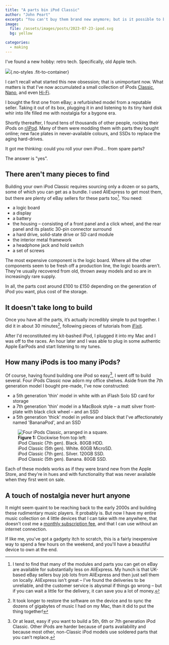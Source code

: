 ```yaml
---
title: "A parts bin iPod Classic"
author: "John Peart"
excerpt: "You can't buy them brand new anymore; but is it possible to build an iPod Classic from the parts bin?"
image: 
  file: /assets/images/posts/2023-07-23-ipod.svg
  bg: yellow

categories:
  - making
---
```



I've found a new hobby: retro tech. Specifically, old Apple tech.

![](/assets/images/posts/2023/07/23/building-an-ipod-from-parts/ipod.svg){.no-styles .fit-to-container}

I can’t recall what started this new obsession; that is unimportant now. What matters is that I’ve now accumulated a small collection of iPods [Classic](https://en.wikipedia.org/wiki/IPod_Classic), [Nano](https://en.wikipedia.org/wiki/IPod_Nano), and even [Hi-Fi](https://en.m.wikipedia.org/wiki/IPod_Hi-Fi).

I bought the first one from eBay; a refurbished model from a reputable seller. Taking it out of its box, plugging it in and listening to its tiny hard disk whir into life filled me with nostalgia for a bygone era. 

Shortly thereafter, I found tens of thousands of other people, rocking their iPods on [r/iPod](https://www.reddit.com/r/ipod/). Many of them were modding them with parts they bought online; new face plates in never-available colours, and SSDs to replace the aging hard-drives.

It got me thinking: could you roll your own iPod... from spare parts? 

The answer is "yes".

## There aren't many pieces to find

Building your own iPod Classic requires sourcing only a dozen or so parts, some of which you can get as a bundle. I used AliExpress to get most them, but there are plenty of eBay sellers for these parts too[^aliexpress]. You need:

- a logic board
- a display
- a battery
- the housing – consisting of a front panel and a click wheel, and the rear panel and its plastic 30-pin connector surround
- a hard drive, solid-state drive or SD card module
- the interior metal framework
- a headphone jack and hold switch
- a set of screws

The most expensive component is the logic board. Where all the other components seem to be fresh off a production line, the logic boards aren't. They're usually recovered from old, thrown away models and so are in increasingly rare supply. 

In all, the parts cost around £100 to £150 depending on the generation of iPod you want, plus cost of the storage.

## It doesn't take long to build

Once you have all the parts, it’s actually incredibly simple to put together. I did it in about 30 minutes[^time], following pieces of  tutorials from [iFixit](https://www.ifixit.com/Device/iPod_Classic).

After I'd reconstituted my kit-bashed iPod, I plugged it into my Mac and I was off to the races. An hour later and I was able to plug in some authentic Apple EarPods and start listening to my tunes.

[^time]: It took longer to restore the software on the device and to sync the dozens of gigabytes of music I had on my Mac, than it did to put the thing together!

## How many iPods is too many iPods?

Of course, having found building one iPod so easy[^easy], I went off to build several. Four iPods Classic now adorn my office shelves. Aside from the 7th generation model I bought pre-made, I've now constructed:

[^easy]: Or at least, easy if you want to build a 5th, 6th or 7th generation iPod Classic. Other iPods are harder because of parts availability and because most other, non-Classic iPod models use soldered parts that you can't replace.

- a 5th generation 'thin' model in white with an iFlash Solo SD card for storage
- a 7th generation 'thin' model in a MacBook style – a matt silver front-plate with black click wheel – and an SSD
- a 5th generation 'thick' model in yellow and black that I've affectionately named 'BananaPod', and an SSD 

<figure>
  <img src="/assets/images/posts/2023-07-23-ipods-classic.jpg" alt="Four iPods Classic, arranged in a square.">
  <figcaption>
    <strong>Figure 1:</strong>
    Clockwise from top left:<br>
    iPod Classic (7th gen). Black. 80GB HDD.<br>
    iPod Classic (5th gen). White. 60GB MicroSD.<br>
    iPod Classic (7th gen). Silver. 120GB SSD.<br>
    iPod Classic (5th gen). Banana. 80GB SSD. 
  </figcaption>
</figure>

Each of these models works as if they were brand new from the Apple Store, and they're in hues and with functionality that was never available when they first went on sale.

## A touch of nostalgia never hurt anyone

It might seem quaint to be reaching back to the early 2000s and building these rudimentary music players. It probably is. But now I have my entire music collection on 4 little devices that I can take with me anywhere, that doesn't cost me a [monthly subscription fee](/2023/02/06/calculating-the-cost-of-subscriptions/), and that I can use without an internet connection.

If like me, you've got a gadgety itch to scratch, this is a fairly inexpensive way to spend a few hours on the weekend, and you'll have a beautiful device to own at the end.

[^aliexpress]: I tend to find that many of the modules and parts you can get on eBay are available for substantially less on AliExpress. My hunch is that UK-based eBay sellers buy job lots from AliExpress and then just sell them on locally. AliExpress isn't great – I've found the deliveries to be unreliable, and the customer service is abysmal if things go wrong – but if you can wait a little for the delivery, it can save you a lot of money.